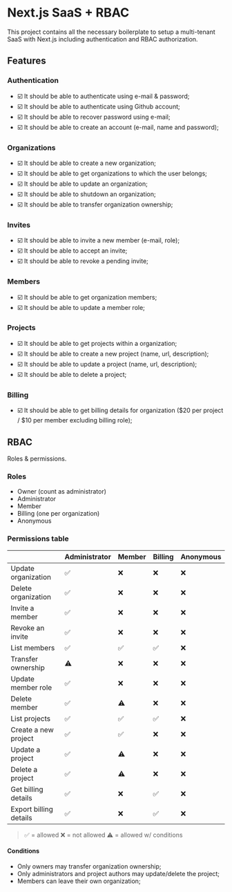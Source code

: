 # Next.js SaaS + RBAC

This project contains all the necessary boilerplate to setup a multi-tenant SaaS with Next.js including authentication and RBAC authorization.

## Features

### Authentication

- :ballot_box_with_check: It should be able to authenticate using e-mail & password;
- :ballot_box_with_check: It should be able to authenticate using Github account;
- :ballot_box_with_check: It should be able to recover password using e-mail;
- :ballot_box_with_check: It should be able to create an account (e-mail, name and password);

### Organizations

- :ballot_box_with_check: It should be able to create a new organization;
- :ballot_box_with_check: It should be able to get organizations to which the user belongs;
- :ballot_box_with_check: It should be able to update an organization;
- :ballot_box_with_check: It should be able to shutdown an organization;
- :ballot_box_with_check: It should be able to transfer organization ownership;

### Invites

- :ballot_box_with_check: It should be able to invite a new member (e-mail, role);
- :ballot_box_with_check: It should be able to accept an invite;
- :ballot_box_with_check: It should be able to revoke a pending invite;

### Members

- :ballot_box_with_check: It should be able to get organization members;
- :ballot_box_with_check: It should be able to update a member role;

### Projects

- :ballot_box_with_check: It should be able to get projects within a organization;
- :ballot_box_with_check: It should be able to create a new project (name, url, description);
- :ballot_box_with_check: It should be able to update a project (name, url, description);
- :ballot_box_with_check: It should be able to delete a project;

### Billing

- :ballot_box_with_check: It should be able to get billing details for organization ($20 per project / $10 per member excluding billing role);

## RBAC

Roles & permissions.

### Roles

- Owner (count as administrator)
- Administrator
- Member
- Billing (one per organization)
- Anonymous

### Permissions table

|                          | Administrator | Member | Billing | Anonymous |
| ------------------------ | ------------- | ------ | ------- | --------- |
| Update organization      | ✅            | ❌     | ❌      | ❌        |
| Delete organization      | ✅            | ❌     | ❌      | ❌        |
| Invite a member          | ✅            | ❌     | ❌      | ❌        |
| Revoke an invite         | ✅            | ❌     | ❌      | ❌        |
| List members             | ✅            | ✅     | ✅      | ❌        |
| Transfer ownership       | ⚠️            | ❌     | ❌      | ❌        |
| Update member role       | ✅            | ❌     | ❌      | ❌        |
| Delete member            | ✅            | ⚠️     | ❌      | ❌        |
| List projects            | ✅            | ✅     | ✅      | ❌        |
| Create a new project     | ✅            | ✅     | ❌      | ❌        |
| Update a project         | ✅            | ⚠️     | ❌      | ❌        |
| Delete a project         | ✅            | ⚠️     | ❌      | ❌        |
| Get billing details      | ✅            | ❌     | ✅      | ❌        |
| Export billing details   | ✅            | ❌     | ✅      | ❌        |

> ✅ = allowed
> ❌ = not allowed
> ⚠️ = allowed w/ conditions

#### Conditions

- Only owners may transfer organization ownership;
- Only administrators and project authors may update/delete the project;
- Members can leave their own organization;